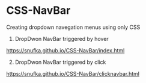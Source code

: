# CSS-NavBar
Creating dropdown navegation menus using only CSS

1. DropDwon NavBar triggered by hover 

 https://snufka.github.io/CSS-NavBar/index.html

2. DropDwon NavBar triggered by click

 https://snufka.github.io/CSS-NavBar/clicknavbar.html
